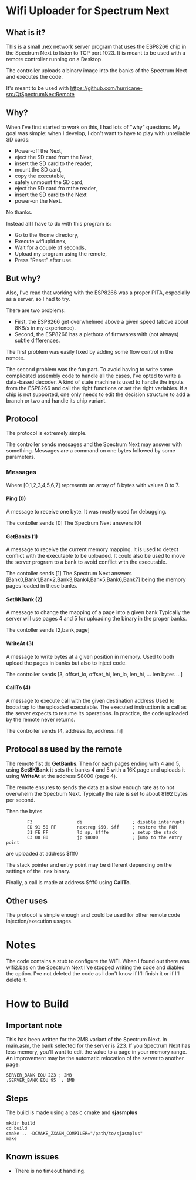 # Wifi Uploader for Spectrum Next

## What is it?

This is a small .nex network server program that uses the ESP8266 chip in the Spectrum Next to listen to TCP port 1023.
It is meant to be used with a remote controller running on a Desktop.

The controller uploads a binary image into the banks of the Spectrum Next and executes the code.

It's meant to be used with https://github.com/hurricane-src/QtSpectrumNextRemote

## Why?

When I've first started to work on this, I had lots of "why" questions.
My goal was simple: when I develop, I don't want to have to play with unreliable SD cards:

* Power-off the Next,
* eject the SD card from the Next,
* insert the SD card to the reader,
* mount the SD card,
* copy the executable,
* safely unmount the SD card,
* eject the SD card fro mthe reader,
* insert the SD card to the Next
* power-on the Next.

No thanks.

Instead all I have to do with this program is:

* Go to the /home directory,
* Execute wifiupld.nex,
* Wait for a couple of seconds,
* Upload my program using the remote,
* Press "Reset" after use.

## But why?

Also, I've read that working with the ESP8266 was a proper PITA, especially as a server, so I had to try.

There are two problems:
* First, the ESP8266 get overwhelmed above a given speed (above about 8KB/s in my experience).
* Second, the ESP8266 has a plethora of firmwares with (not always) subtle differences.

The first problem was easily fixed by adding some flow control in the remote.

The second problem was the fun part. To avoid having to write some complicated assembly code to handle all the cases,
I've opted to write a data-based decoder. A kind of state machine is used to handle the inputs from the ESP8266 and call the right functions or set the right variables.
If a chip is not supported, one only needs to edit the decision structure to add a branch or two and handle its chip variant.

## Protocol

The protocol is extremely simple.

The controller sends messages and the Spectrum Next may answer with something.
Messages are a command on one bytes followed by some parameters.

### Messages

Where [0,1,2,3,4,5,6,7] represents an array of 8 bytes with values 0 to 7.

#### Ping (0)

A message to receive one byte. It was mostly used for debugging.

The contoller sends [0]
The Spectrum Next answers [0]

#### GetBanks (1)

A message to receive the current memory mapping.
It is used to detect conflict with the executable to be uploaded.
It could also be used to move the server program to a bank to avoid conflict with the executable.

The contoller sends [1]
The Spectrum Next answers [Bank0,Bank1,Bank2,Bank3,Bank4,Bank5,Bank6,Bank7] being the memory pages loaded in these banks.

#### Set8KBank (2)

A message to change the mapping of a page into a given bank
Typically the server will use pages 4 and 5 for uploading the binary in the proper banks.

The contoller sends [2,bank,page]

#### WriteAt (3)

A message to write bytes at a given position in memory.
Used to both upload the pages in banks but also to inject code.

The controller sends [3, offset_lo, offset_hi, len_lo, len_hi, ... len bytes ...]

#### CallTo (4)

A message to execute call with the given destination address
Used to bootstrap to the uploaded executable.
The executed instruction is a call as the server expects to resume its operations.
In practice, the code uploaded by the remote never returns.

The controller sends [4, address_lo, address_hi]

## Protocol as used by the remote

The remote fist do **GetBanks**.
Then for each pages ending with 4 and 5,
using **Set8KBank** it sets the banks 4 and 5 with a 16K page and
uploads it using **WriteAt** at the address $8000 (page 4).

The remote ensures to sends the data at a slow enough rate as to not overwhelm the Spectrum Next.
Typically the rate is set to about 8192 bytes per second.

Then the bytes
```
        F3                 di                   ; disable interrupts
        ED 91 50 FF        nextreg $50, $ff     ; restore the ROM
        31 FE FF           ld sp, $fffe         ; setup the stack
        C3 00 80           jp $8000             ; jump to the entry point
```
are uploaded at address $fff0

The stack pointer and entry point may be different depending on the settings of the .nex binary.

Finally, a call is made at address $fff0 using **CallTo**.

## Other uses

The protocol is simple enough and could be used for other remote code injection/execution usages.

# Notes

The code contains a stub to configure the WiFi.
When I found out there was wifi2.bas on the Spectrum Next I've stopped writing the code and diabled the option.
I've not deleted the code as I don't know if I'll finish it or if I'll delete it.

# How to Build

## Important note

This has been written for the 2MB variant of the Spectrum Next.
In main.asm, the bank selected for the server is 223.
If you Spectrum Next has less memory, you'll want to edit the value to a page in your memory range.
An improvement may be the automatic relocation of the server to another page.

```
SERVER_BANK EQU 223 ; 2MB
;SERVER_BANK EQU 95  ; 1MB
```

## Steps

The build is made using a basic cmake and **sjasmplus**

```
mkdir build
cd build
cmake .. -DCMAKE_ZXASM_COMPILER="/path/to/sjasmplus"
make
```

## Known issues

* There is no timeout handling.
